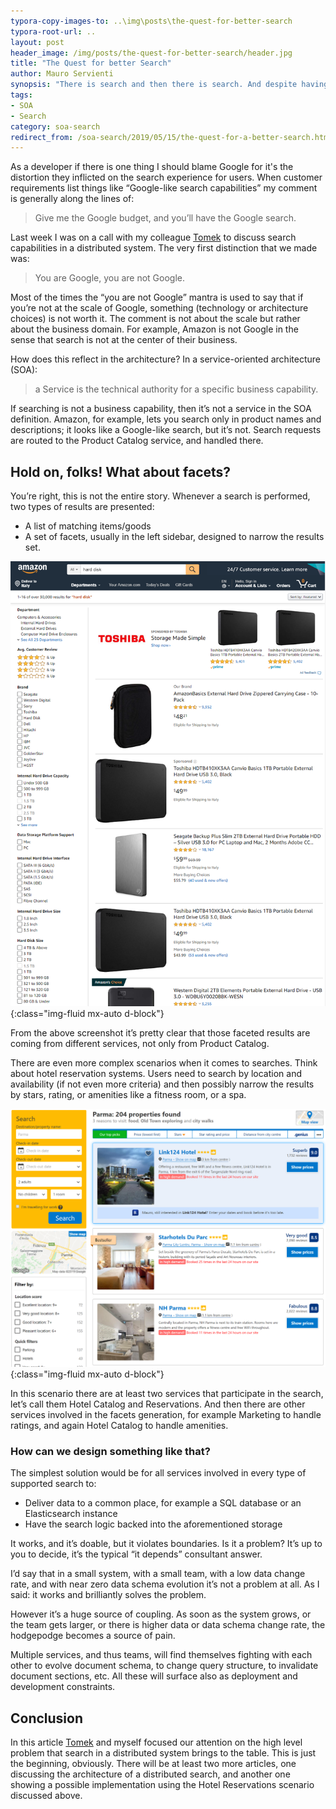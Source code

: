 ```yaml
---
typora-copy-images-to: ..\img\posts\the-quest-for-better-search
typora-root-url: ..
layout: post
header_image: /img/posts/the-quest-for-better-search/header.jpg
title: "The Quest for better Search"
author: Mauro Servienti
synopsis: "There is search and then there is search. And despite having the same name their meaning, and thus their technical implications, is shaped by the business we are in. Let's have a look at what search in a distributed system is and what problems brings to the table."
tags:
- SOA
- Search
category: soa-search
redirect_from: /soa-search/2019/05/15/the-quest-for-a-better-search.html
---
```


As a developer if there is one thing I should blame Google for it's the distortion they inflicted on the search experience for users. When customer requirements list things like “Google-like search capabilities” my comment is generally along the lines of:

> Give me the Google budget, and you’ll have the Google search.

Last week I was on a call with my colleague [Tomek](https://twitter.com/Masternak) to discuss search capabilities in a distributed system. The very first distinction that we made was:

> You are Google, you are not Google.

Most of the times the “you are not Google” mantra is used to say that if you’re not at the scale of Google, something (technology or architecture choices) is not worth it. The comment is not about the scale but rather about the business domain. For example, Amazon is not Google in the sense that search is not at the center of their business.

How does this reflect in the architecture? In a service-oriented architecture (SOA):

> a Service is the technical authority for a specific business capability.

If searching is not a business capability, then it’s not a service in the SOA definition. Amazon, for example, lets you search only in product names and descriptions; it looks like a Google-like search, but it’s not. Search requests are routed to the Product Catalog service, and handled there.

## Hold on, folks! What about facets?

You’re right, this is not the entire story. Whenever a search is performed, two types of results are presented:

- A list of matching items/goods
- A set of facets, usually in the left sidebar, designed to narrow the results set.

![1557912046187](/img/posts/the-quest-for-a-better-search/1557912046187.png){:class="img-fluid mx-auto d-block"}

From the above screenshot it’s pretty clear that those faceted results are coming from different services, not only from Product Catalog.

There are even more complex scenarios when it comes to searches. Think about hotel reservation systems. Users need to search by location and availability (if not even more criteria) and then possibly narrow the results by stars, rating, or amenities like a fitness room, or a spa.

![1557912425551](/img/posts/the-quest-for-a-better-search/1557912425551.png){:class="img-fluid mx-auto d-block"}

In this scenario there are at least two services that participate in the search, let’s call them Hotel Catalog and Reservations. And then there are other services involved in the facets generation, for example Marketing to handle ratings, and again Hotel Catalog to handle amenities.

### How can we design something like that?

The simplest solution would be for all services involved in every type of supported search to:

- Deliver data to a common place, for example a SQL database or an Elasticsearch instance
- Have the search logic backed into the aforementioned storage

It works, and it’s doable, but it violates boundaries. Is it a problem? It’s up to you to decide, it’s the typical “it depends” consultant answer.

I’d say that in a small system, with a small team, with a low data change rate, and with near zero data schema evolution it’s not a problem at all. As I said: it works and brilliantly solves the problem.

However it’s a huge source of coupling. As soon as the system grows, or the team gets larger, or there is higher data or data schema change rate, the hodgepodge becomes a source of pain.

Multiple services, and thus teams, will find themselves fighting with each other to evolve document schema, to change query structure, to invalidate document sections, etc. All these will surface also as deployment and development constraints.

## Conclusion

In this article [Tomek](https://twitter.com/Masternak) and myself focused our attention on the high level problem that search in a distributed system brings to the table. This is just the beginning, obviously. There will be at least two more articles, one discussing the architecture of a distributed search, and another one showing a possible implementation using the Hotel Reservations scenario discussed above.
